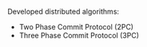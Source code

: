Developed distributed algorithms:
- Two Phase Commit Protocol (2PC)
- Three Phase Commit Protocol (3PC)